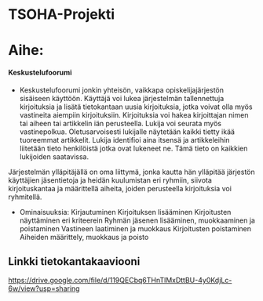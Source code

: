 # TSOHA-Projekti



    
# Aihe:
#### Keskustelufoorumi
- Keskustelufoorumi jonkin yhteisön, vaikkapa opiskelijajärjestön sisäiseen käyttöön. Käyttäjä voi lukea järjestelmän tallennettuja kirjoituksia ja lisätä tietokantaan uusia kirjoituksia, jotka voivat olla myös vastineita aiempiin kirjoituksiin. Kirjoituksia voi hakea kirjoittajan nimen tai aiheen tai artikkelin iän perusteella. Lukija voi seurata myös vastinepolkua. Oletusarvoisesti lukijalle näytetään kaikki tietty ikää tuoreemmat artikkelit. Lukija identifioi aina itsensä ja artikkeleihin liitetään tieto henkilöistä jotka ovat lukeneet ne. Tämä tieto on kaikkien lukijoiden saatavissa.

Järjestelmän ylläpitäjällä on oma liittymä, jonka kautta hän ylläpitää järjestön käyttäjien jäsentietoja ja heidän kuulumistan eri ryhmiin, siivota kirjoituskantaa ja määrittellä aiheita, joiden perusteella kirjoituksia voi ryhmitellä.
- Ominaisuuksia:
Kirjautuminen
Kirjoituksen lisääminen
Kirjoitusten näyttäminen eri kriteerein
Ryhmän jäsenen lisääminen, muokkaaminen ja poistaminen
Vastineen laatiminen ja muokkaus
Kirjoitusten poistaminen
Aiheiden määrittely, muokkaus ja poisto

## Linkki tietokantakaaviooni

https://drive.google.com/file/d/119QECbq6THnTlMxDttBU-4y0KdjLc-6w/view?usp=sharing